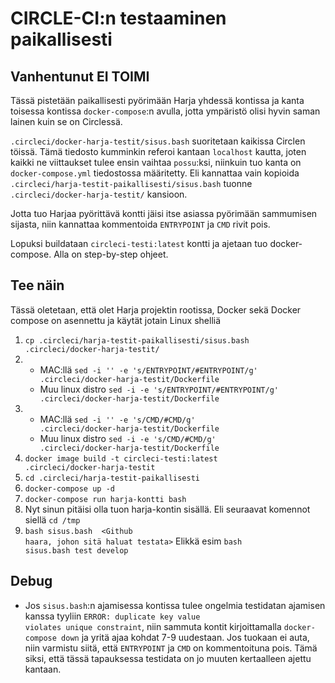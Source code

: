 # CIRCLE-CI:n testaaminen paikallisesti #

## Vanhentunut EI TOIMI

Tässä pistetään paikallisesti pyörimään Harja yhdessä kontissa ja kanta toisessa kontissa <code>docker-compose</code>:n
avulla, jotta ympäristö olisi hyvin saman lainen kuin se on Circlessä.

<code>.circleci/docker-harja-testit/sisus.bash</code> suoritetaan kaikissa Circlen töissä. Tämä tiedosto kumminkin
referoi kantaan <code>localhost</code> kautta, joten kaikki ne viittaukset tulee ensin vaihtaa <code>possu</code>:ksi,
niinkuin tuo kanta on <code>docker-compose.yml</code> tiedostossa määritetty. Eli kannattaa vain kopioida
<code>.circleci/harja-testit-paikallisesti/sisus.bash</code> tuonne <code>.circleci/docker-harja-testit/</code> kansioon.

Jotta tuo Harjaa pyörittävä kontti jäisi itse asiassa pyörimään sammumisen sijasta, niin kannattaa kommentoida 
<code>ENTRYPOINT</code> ja <code>CMD</code> rivit pois.

Lopuksi buildataan <code>circleci-testi:latest</code> kontti ja ajetaan tuo docker-compose. Alla on step-by-step ohjeet.

## Tee näin ##

Tässä oletetaan, että olet Harja projektin rootissa, Docker sekä Docker compose on asennettu ja käytät jotain Linux shelliä

1. <code>cp .circleci/harja-testit-paikallisesti/sisus.bash .circleci/docker-harja-testit/</code>
2. - MAC:llä <code>sed -i '' -e 's/ENTRYPOINT/#ENTRYPOINT/g' .circleci/docker-harja-testit/Dockerfile</code>
   - Muu linux distro <code>sed -i -e 's/ENTRYPOINT/#ENTRYPOINT/g' .circleci/docker-harja-testit/Dockerfile</code>
3. - MAC:llä <code>sed -i '' -e 's/CMD/#CMD/g' .circleci/docker-harja-testit/Dockerfile</code>
   - Muu linux distro <code>sed -i -e 's/CMD/#CMD/g' .circleci/docker-harja-testit/Dockerfile</code>
4. <code>docker image build -t circleci-testi:latest .circleci/docker-harja-testit</code>
5. <code>cd .circleci/harja-testit-paikallisesti</code>
6. <code>docker-compose up -d</code>
7. <code>docker-compose run harja-kontti bash</code>
8. Nyt sinun pitäisi olla tuon harja-kontin sisällä. Eli seuraavat komennot siellä <code>cd /tmp</code>
9. <code>bash sisus.bash <komento-jota-haluat-testata> <Github haara, johon sitä haluat testata></code>
   Elikkä esim <code>bash sisus.bash test develop</code>
   
## Debug ##

- Jos <code>sisus.bash</code>:n ajamisessa kontissa tulee ongelmia testidatan ajamisen kanssa tyyliin
  <code>ERROR:  duplicate key value violates unique constraint</code>, niin sammuta kontit kirjoittamalla
  <code>docker-compose down</code> ja yritä ajaa kohdat 7-9 uudestaan. Jos tuokaan ei auta, niin varmistu
  siitä, että <code>ENTRYPOINT</code> ja <code>CMD</code> on kommentoituna pois. Tämä siksi, että tässä
  tapauksessa testidata on jo muuten kertaalleen ajettu kantaan. 